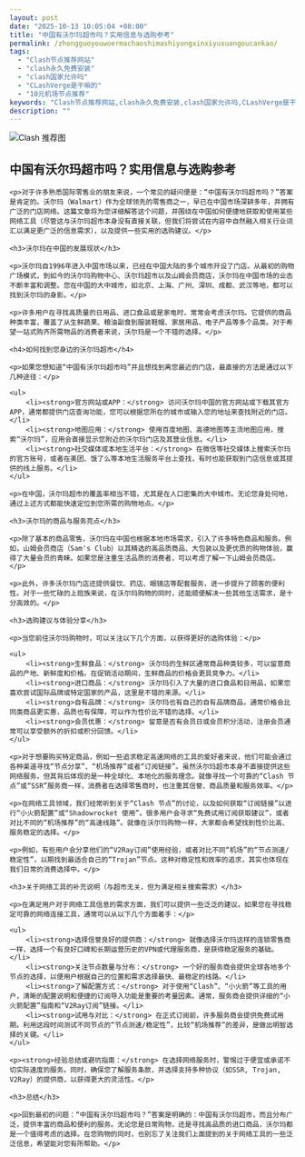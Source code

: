```yaml
---
layout: post
date: "2025-10-13 10:05:04 +08:00"
title: "中国有沃尔玛超市吗？实用信息与选购参考"
permalink: /zhongguoyouwoermachaoshimashiyongxinxiyuxuangoucankao/
tags:
  - "Clash节点推荐网站"
  - "clash永久免费安装"
  - "clash国家允许吗"
  - "CLashVerge是干嘛的"
  - "10元机场节点推荐"
keywords: "Clash节点推荐网站,clash永久免费安装,clash国家允许吗,CLashVerge是干嘛的,10元机场节点推荐"
description: ""
---
```


![Clash 推荐图](https://clashjd.github.io/assets/img/付费机场订阅.png)

## 中国有沃尔玛超市吗？实用信息与选购参考


    <p>对于许多熟悉国际零售业的朋友来说，一个常见的疑问便是：“中国有沃尔玛超市吗？”答案是肯定的。沃尔玛（Walmart）作为全球领先的零售商之一，早已在中国市场深耕多年，并拥有广泛的门店网络。这篇文章将为您详细解答这个问题，并围绕在中国如何便捷地获取和使用某些网络工具（尽管这与沃尔玛超市本身没有直接关联，但我们将尝试在内容中自然融入相关行业词汇以满足更广泛的信息需求），以及提供一些实用的选购建议。</p>

    <h3>沃尔玛在中国的发展现状</h3>

    <p>沃尔玛自1996年进入中国市场以来，已经在中国大陆的多个城市开设了门店。从最初的购物广场模式，到如今的沃尔玛购物中心、沃尔玛超市以及山姆会员商店，沃尔玛在中国市场的业态不断丰富和调整。您在中国的大中城市，如北京、上海、广州、深圳、成都、武汉等地，都可以找到沃尔玛的身影。</p>

    <p>许多用户在寻找高质量的日用品、进口食品或是家电时，常常会考虑沃尔玛。它提供的商品种类丰富，覆盖了从生鲜蔬果、粮油副食到服装鞋帽、家居用品、电子产品等多个品类。对于希望一站式购齐所需物品的消费者来说，沃尔玛是一个不错的选择。</p>

    <h4>如何找到您身边的沃尔玛超市</h4>

    <p>如果您想知道“中国有沃尔玛超市吗”并且想找到离您最近的门店，最直接的方法是通过以下几种途径：</p>

    <ul>
        <li><strong>官方网站或APP：</strong> 访问沃尔玛中国的官方网站或下载其官方APP，通常都提供门店查询功能，您可以根据您所在的城市或输入您的地址来查找附近的门店。</li>
        <li><strong>地图应用：</strong> 使用百度地图、高德地图等主流地图应用，搜索“沃尔玛”，应用会直接显示您附近的沃尔玛门店及其营业信息。</li>
        <li><strong>社交媒体或本地生活平台：</strong> 在微信等社交媒体上搜索沃尔玛的官方账号，或者在美团、饿了么等本地生活服务平台上查找，有时也能获取到门店信息或其提供的线上服务。</li>
    </ul>

    <p>在中国，沃尔玛超市的覆盖率相当不错，尤其是在人口密集的大中城市。无论您身处何地，通过上述方式都能快速定位到您所需的购物地点。</p>

    <h3>沃尔玛的商品与服务亮点</h3>

    <p>除了基本的商品零售，沃尔玛在中国也根据本地市场需求，引入了许多特色商品和服务。例如，山姆会员商店（Sam's Club）以其精选的高品质商品、大包装以及更优质的购物体验，赢得了大量会员的青睐。如果您是注重生活品质的消费者，可以考虑了解一下山姆会员商店。</p>

    <p>此外，许多沃尔玛门店还提供餐饮、药店、眼镜店等配套服务，进一步提升了顾客的便利性。对于一些忙碌的上班族来说，在沃尔玛购物的同时，还能顺便解决一些其他生活需求，是十分高效的。</p>

    <h3>选购建议与体验分享</h3>

    <p>当您前往沃尔玛购物时，可以关注以下几个方面，以获得更好的选购体验：</p>

    <ul>
        <li><strong>生鲜食品：</strong> 沃尔玛的生鲜区通常商品种类较多，可以留意商品的产地、新鲜度和价格。在促销活动期间，生鲜商品的价格会更具竞争力。</li>
        <li><strong>进口商品：</strong> 沃尔玛引入了大量的进口食品和日用品，如果您喜欢尝试国际品牌或特定国家的产品，这里是不错的来源。</li>
        <li><strong>自有品牌：</strong> 沃尔玛也有自己的自有品牌商品，通常价格会比同类商品更实惠，品质也有保障，可以作为性价比不错的选择。</li>
        <li><strong>会员优惠：</strong> 留意是否有会员日或会员积分活动，注册会员通常可以享受额外的折扣或积分回馈。</li>
    </ul>

    <p>对于想要购买特定商品，例如一些追求稳定高速网络的工具的爱好者来说，他们可能会通过各种渠道寻找“节点分享”、“机场推荐”或者“订阅链接”。虽然沃尔玛超市本身不直接提供这些网络服务，但其背后体现的是一种全球化、本地化的服务理念。就像寻找一个可靠的“Clash 节点”或“SSR”服务商一样，消费者在选择零售商时，也注重其信誉、商品质量和服务效率。</p>

    <p>在网络工具领域，我们经常听到关于“Clash 节点”的讨论，以及如何获取“订阅链接”以进行“小火箭配置”或“Shadowrocket 使用”。很多用户会寻求“免费试用订阅获取建议”，或者对比不同的“机场推荐”的“高速线路”。就像在沃尔玛购物一样，大家都会希望找到性价比高、服务稳定的选择。</p>

    <p>例如，有些用户会分享他们的“V2Ray订阅”使用经验，或者对比不同“机场”的“节点测速/稳定性”，以期找到最适合自己的“Trojan”节点。这种对稳定性和效率的追求，其实也体现在我们日常的消费选择中。</p>

    <h3>关于网络工具的补充说明（与超市无关，但为满足相关搜索需求）</h3>

    <p>在满足用户对于网络工具信息的需求方面，我们可以提供一些泛泛的建议。如果您在寻找稳定可靠的网络连接工具，通常可以从以下几个方面着手：</p>

    <ul>
        <li><strong>选择信誉良好的提供商：</strong> 就像选择沃尔玛这样的连锁零售商一样，选择一个有良好口碑和长期运营历史的VPN或代理服务商，是获得稳定服务的基础。</li>
        <li><strong>关注节点数量与分布：</strong> 一个好的服务商会提供全球各地多个节点的选择，以便用户根据自己的位置和需求选择最快、最稳定的线路。</li>
        <li><strong>了解配置方式：</strong> 对于使用“Clash”、“小火箭”等工具的用户，清晰的配置说明和便捷的订阅导入功能是重要的考量因素。通常，服务商会提供详细的“小火箭配置”指南和“V2Ray订阅”链接。</li>
        <li><strong>试用与对比：</strong> 在正式订阅前，许多服务商会提供免费试用期。利用这段时间测试不同节点的“节点测速/稳定性”，比较“机场推荐”的差异，是做出明智选择的关键。</li>
    </ul>

    <p><strong>经验总结或避坑指南：</strong> 在选择网络服务时，警惕过于便宜或承诺不切实际速度的服务。同时，确保您了解服务条款，并选择支持多种协议（如SSR, Trojan, V2Ray）的提供商，以获得更大的灵活性。</p>

    <h3>总结</h3>

    <p>回到最初的问题：“中国有沃尔玛超市吗？”答案是明确的：中国有沃尔玛超市，而且分布广泛，提供丰富的商品和便利的服务。无论您是日常购物，还是寻找高品质的进口商品，沃尔玛都是一个值得考虑的选择。在您购物的同时，也别忘了关注我们上面提到的关于网络工具的一些泛泛信息，希望能对您有所帮助。</p>